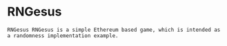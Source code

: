 
# RNGesus

    RNGesus RNGesus is a simple Ethereum based game, which is intended as a randomness implementation example.